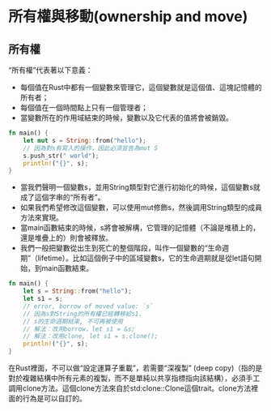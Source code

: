 # 所有權與移動\(ownership and move\)

## 所有權

“所有權”代表著以下意義：

* 每個值在Rust中都有一個變數來管理它，這個變數就是這個值、這塊記憶體的所有者；
* 每個值在一個時間點上只有一個管理者；
* 當變數所在的作用域結束的時候，變數以及它代表的值將會被銷毀。

```rust
fn main() {
    let mut s = String::from("hello");
    // 因為對s有寫入的操作，因此必須宣告為mut S
    s.push_str(" world");
    println!("{}", s);
}
```

* 當我們聲明一個變數s，並用String類型對它進行初始化的時候，這個變數s就成了這個字串的“所有者”。
* 如果我們希望修改這個變數，可以使用mut修飾s，然後調用String類型的成員方法來實現。
* 當main函數結束的時候，s將會被解構，它管理的記憶體（不論是堆積上的，還是堆疊上的）則會被釋放。
* 我們一般把變數從出生到死亡的整個階段，叫作一個變數的“生命週期”（lifetime）。比如這個例子中的區域變數s，它的生命週期就是從let語句開始，到main函數結束。

```rust
fn main() {
    let s = String::from("hello");
    let s1 = s;
    // error, borrow of moved value: `s`
    // 因為s對String的所有權已經轉移給s1，
    // s的生命週期結束, 不可再被使用
    // 解法：改用borrow，let s1 = &s;
    // 解法：改用clone, let s1 = s.clone();
    println!("{}", s);
}
```

在Rust裡面，不可以做“設定運算子重載”，若需要“深複製” \(deep copy\)（指的是對於複雜結構中所有元素的複製，而不是單純以共享指標指向該結構），必須手工調用clone方法。這個clone方法來自於std:clone::Clone這個trait。clone方法裡面的行為是可以自訂的。



